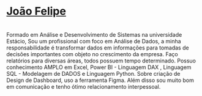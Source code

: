 # <a href="mailto:joaobarreto4763@gmail.com">João Felipe</a> 
 
<br>
Formado em Análise e Desenvolvimento de Sistemas na universidade Estácio, Sou um profissional com foco em Análise de Dados, a minha responsabilidade é transformar dados em informações para tomadas de decisões importantes com objeto no crescimento da empresa. Faço relatórios para diversas áreas, todos possuem tempo determinado. Possuo conhecimento AMPLO em Excel, Power BI - Linguagem DAX , Linguagem SQL - Modelagem de DADOS e Linguagem Python. Sobre criação de Design de Dashboard, uso a ferramenta Figma. Além disso sou muito bom em comunicação e tenho ótimo relacionamento interpessoal.
<br>


<br>

</div>
 
